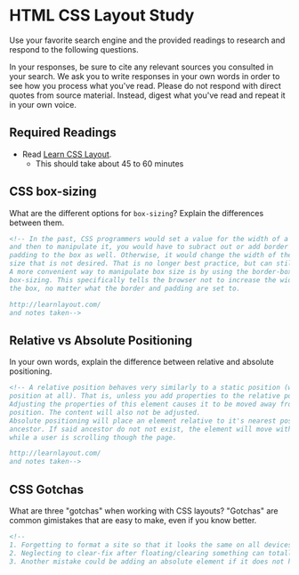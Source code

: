 # HTML CSS Layout Study

Use your favorite search engine and the provided readings to research and respond to the following questions.

In your responses, be sure to cite any relevant sources you consulted in your search. We ask you to write responses in your own words in order to see how you process what you've read. Please do not respond with direct quotes from source material. Instead, digest what you've read and repeat it in your own voice.

## Required Readings

- Read [Learn CSS Layout](http://learnlayout.com).
  - This should take about 45 to 60 minutes

## CSS box-sizing

What are the different options for `box-sizing`? Explain the differences between them.

```md
<!-- In the past, CSS programmers would set a value for the width of a box
and then to manipulate it, you would have to subract out or add border and
padding to the box as well. Otherwise, it would change the width of the box to a
size that is not desired. That is no longer best practice, but can still be done.
A more convenient way to manipulate box size is by using the border-box value for
box-sizing. This specifically tells the browser not to increase the width of
the box, no matter what the border and padding are set to.

http://learnlayout.com/
and notes taken-->
```

## Relative vs Absolute Positioning

In your own words, explain the difference between relative and absolute positioning.

```md
<!-- A relative position behaves very similarly to a static position (which means no
position at all). That is, unless you add properties to the relative positioned element.
Adjusting the properties of this element causes it to be moved away from the original
position. The content will also not be adjusted.
Absolute positioning will place an element relative to it's nearest positioned
ancestor. If said ancestor do not not exist, the element will move with the browser
while a user is scrolling though the page.

http://learnlayout.com/
and notes taken-->
```

## CSS Gotchas

What are three "gotchas" when working with CSS layouts? "Gotchas" are common gimistakes that are easy to make, even if you know better.

```md
<!--
1. Forgetting to format a site so that it looks the same on all devices. This can be done with media queries. Also, forgetting to add -webkit- and -moz- prefixes can sometimes make certain parts of a website not show up or show up incorrectly for different browsers. You have to style so that it is compatible for as many browsers possible.
2. Neglecting to clear-fix after floating/clearing something can totally ruin how a site looks depending on the way that it is styled.
3. Another mistake could be adding an absolute element if it does not have any ancestor elements. This could cause a whole section of your site to move while a user is scrolling/posistion it relative to the body. This could be tricky if it is not what you intended to happen. -->
```
